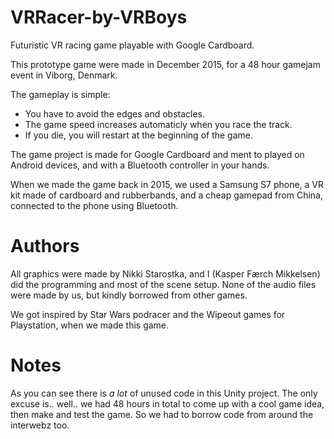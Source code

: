 # VRRacer-by-VRBoys
Futuristic VR racing game playable with Google Cardboard.

This prototype game were made in December 2015, for a 48 hour gamejam event in Viborg, Denmark.

The gameplay is simple:
- You have to avoid the edges and obstacles.
- The game speed increases automaticly when you race the track.
- If you die, you will restart at the beginning of the game.

The game project is made for Google Cardboard and ment to played on Android devices, and with a Bluetooth controller in your hands.

When we made the game back in 2015, we used a Samsung S7 phone, a VR kit made of cardboard and rubberbands, and a cheap gamepad from China, connected to the phone using Bluetooth.

# Authors
All graphics were made by Nikki Starostka, and I (Kasper Færch Mikkelsen) did the programming and most of the scene setup.
None of the audio files were made by us, but kindly borrowed from other games.

We got inspired by Star Wars podracer and the Wipeout games for Playstation, when we made this game.

# Notes
As you can see there is *a lot* of unused code in this Unity project. The only excuse is.. well.. we had 48 hours in total to come up with a cool game idea, then make and test the game. So we had to borrow code from around the interwebz too.
